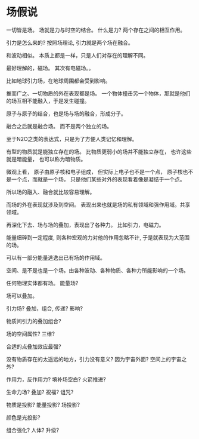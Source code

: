 场假说
==

一切皆是场。 场就是力与时空的结合。 什么是力? 两个存在之间的相互作用。

引力是怎么来的? 按照场理论, 引力就是两个场在融合。

和波动相似。 本质上都是一样，只是人们对存在的理解不同。

最好理解的，磁场。 其次有电磁场。。 

比如地球引力场，在地球周围都会受到影响。

推而广之、一切物质的外在表现都是场。 一个物体撞击另一个物体，那就是他们的场互相不能融入，于是发生碰撞。

原子与原子的结合，也是场与场的融合，形成分子。

融合之后就是融合场。 而不是两个独立的场。

至于N2O之类的表达式，只是为了方便人类记忆和理解。

有型的物质就是能独立存在的场。 比物质更弱小的场并不能独立存在， 也许这些就是暗能量， 也可以称为暗物质。

微观上看， 原子由原子核和电子组成， 但实际上电子也不是一个点， 原子核也不是一个点，而就是一个场， 只是他们某些对外的表现看着像是凝结于一个点。

所以场的融入、融合就比较容易理解。

而场的外在表现就涉及到空间。 表现出来也就是场的私有领域和强作用域。共享领域。

再深化下去、场与场的叠加，表现出了各种力。 比如引力，电磁力。

能量细碎到一定程度, 则各种宏观的力对他的作用忽略不计, 于是就表现为大范围的场。

可以有一部分能量逃逸出已有场的作用域。

空间、是不是也是一个场。由各种波动、各种物质、各种力所能影响的一个场。


任何物理实体都有场。 能量场?

场可以叠加。

引力场? 叠加，组合, 传递?  影响?


物质间引力的叠加组合?

场的空间属性? 三维?

合适的点叠加效应最强?

没有物质存在的太遥远的地方，引力没有意义? 因为宇宙外面? 空间上的宇宙之外?

作用力，反作用力? 填补场空白? 火箭推进?


生命力场? 叠加? 祝福? 诅咒?



物质是投影? 能量投影? 场投影?

颜色是光投影? 

组合强化? 人体? 升级?



